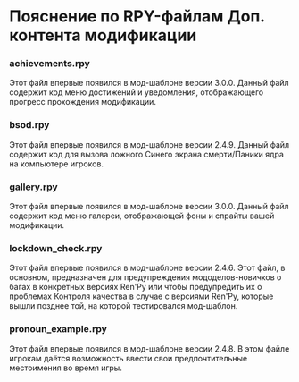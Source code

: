 # Пояснение по RPY-файлам Доп. контента модификации

### **achievements.rpy**
Этот файл впервые появился в мод-шаблоне версии 3.0.0. Данный файл содержит код меню достижений и уведомления, отображающего прогресс прохождения модификации.

### **bsod.rpy**
Этот файл впервые появился в мод-шаблоне версии 2.4.9. Данный файл содержит код для вызова ложного Синего экрана смерти/Паники ядра на компьютере игроков.

### **gallery.rpy**

Этот файл впервые появился в мод-шаблоне версии 3.0.0. Данный файл содержит код меню галереи, отображающей фоны и спрайты вашей модификации.

### **lockdown_check.rpy** 

Этот файл впервые появился в мод-шаблоне версии 2.4.6. Этот файл, в основном, предназначен для предупреждения мододелов-новичков о багах в конкретных версиях Ren'Py или чтобы предупредить их о проблемах Контроля качества в случае с версиями Ren'Py, которые вышли позднее той, на которой тестировался мод-шаблон.

### **pronoun_example.rpy**

Этот файл впервые появился в мод-шаблоне версии 2.4.8. В этом файле игрокам даётся возможность ввести свои предпочтительные местоимения во время игры.